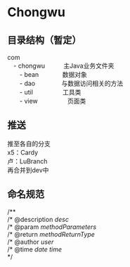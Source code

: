 # Chongwu
## 目录结构（暂定）
com<br />
&emsp;- chongwu&emsp;&emsp;&emsp;主Java业务文件夹<br />
&emsp;&emsp;- bean&emsp;&emsp;&emsp;&nbsp;&nbsp;&nbsp;数据对象<br />
&emsp;&emsp;- dao&emsp;&emsp;&emsp;&emsp;&nbsp;与数据访问相关的方法<br />
&emsp;&emsp;- util&emsp;&emsp;&emsp;&emsp;&nbsp;&nbsp;&nbsp;工具类<br />
&emsp;&emsp;- view&emsp;&emsp;&emsp;&emsp;&nbsp;&nbsp;&nbsp;页面类<br />

## 推送
推至各自的分支<br />
x5：Cardy<br />
卢：LuBranch<br />
再合并到dev中<br />

## 命名规范
/**<br />
/* @description $desc$<br />
/* @param $methodParameters$<br />
/* @return $methodReturnType$<br />
/* @author $user$<br />
/* @time $date$ $time$<br />
*/<br />
